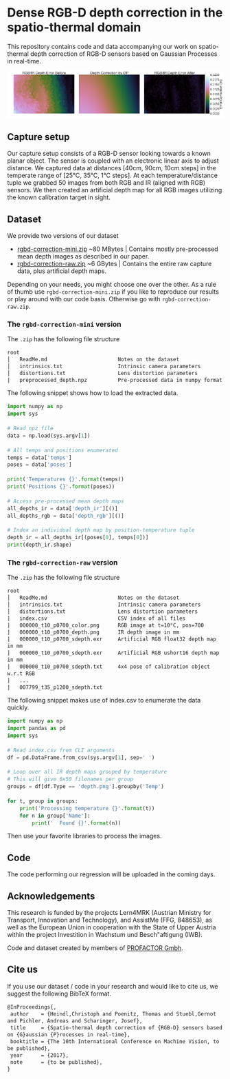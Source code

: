 # Dense RGB-D depth correction in the spatio-thermal domain

This repository contains code and data accompanying our work on spatio-thermal depth correction of RGB-D sensors based on Gaussian Processes in real-time.

![](etc/correction_t17_p1200.png)

## Capture setup

Our capture setup consists of a RGB-D sensor looking towards a known planar object. The sensor is coupled with an electronic linear axis to adjust distance. We captured data at distances [40cm, 90cm, 10cm steps] in the temperate range of [25°C, 35°C, 1°C steps]. At each temperature/distance tuple we grabbed 50 images from both RGB and IR (aligned with RGB) sensors. We then created an artificial depth map for all RGB images utilizing the known calibration target in sight.

## Dataset

We provide two versions of our dataset
- [rgbd-correction-mini.zip](https://s3.eu-central-1.amazonaws.com/rgbd-correction/rgbd-correction-mini.zip) ~80 MBytes | Contains mostly pre-processed mean depth images as described in our paper.
- [rgbd-correction-raw.zip](https://s3.eu-central-1.amazonaws.com/rgbd-correction/rgbd-correction-raw.zip) ~6 GBytes | Contains the entire raw capture data, plus artificial depth maps.

Depending on your needs, you might choose one over the other. As a rule of thumb use `rgbd-correction-mini.zip` if you like to reproduce our results or play around with our code basis. Otherwise go with `rgbd-correction-raw.zip`.

### The `rgbd-correction-mini` version

The `.zip` has the following file structure
```
root
│   ReadMe.md                       Notes on the dataset
│   intrinsics.txt                  Intrinsic camera parameters
│   distortions.txt                 Lens distortion parameters
|   preprocessed_depth.npz          Pre-processed data in numpy format
```

The following snippet shows how to load the extracted data.

```python
import numpy as np
import sys

# Read npz file
data = np.load(sys.argv[1])    

# All temps and positions enumerated
temps = data['temps']
poses = data['poses']    

print('Temperatures {}'.format(temps))
print('Positions {}'.format(poses))

# Access pre-processed mean depth maps
all_depths_ir = data['depth_ir'][()]
all_depths_rgb = data['depth_rgb'][()]

# Index an individual depth map by position-temperature tuple
depth_ir = all_depths_ir[(poses[0], temps[0])]
print(depth_ir.shape)
```

### The `rgbd-correction-raw` version

The `.zip` has the following file structure
```
root
│   ReadMe.md                       Notes on the dataset
│   intrinsics.txt                  Intrinsic camera parameters
│   distortions.txt                 Lens distortion parameters
|   index.csv                       CSV index of all files
|   000000_t10_p0700_color.png      RGB image at t=10°C, pos=700
|   000000_t10_p0700_depth.png      IR depth image in mm
|   000000_t10_p0700_sdepth.exr     Artificial RGB float32 depth map in mm
|   000000_t10_p0700_sdepth.exr     Artificial RGB ushort16 depth map in mm
|   000000_t10_p0700_sdepth.txt     4x4 pose of calibration object w.r.t RGB
|   ...
|   007799_t35_p1200_sdepth.txt
```

The following snippet makes use of index.csv to enumerate the data quickly.

```python
import numpy as np
import pandas as pd
import sys

# Read index.csv from CLI arguments
df = pd.DataFrame.from_csv(sys.argv[1], sep=' ')

# Loop over all IR depth maps grouped by temperature
# This will give 6x50 filenames per group
groups = df[df.Type == 'depth.png'].groupby('Temp')

for t, group in groups:
    print('Processing temperature {}'.format(t))
    for n in group['Name']:
        print('  Found {}'.format(n))
```

Then use your favorite libraries to process the images.

## Code
The code performing our regression will be uploaded in the coming days.

## Acknowledgements
This research is funded by the projects Lern4MRK (Austrian Ministry for Transport, Innovation and Technology), and AssistMe (FFG, 848653), as well as the European Union in cooperation with the State of Upper Austria within the project Investition in Wachstum und Besch\"aftigung (IWB).

Code and dataset created by members of [PROFACTOR Gmbh](http://www.profactor.at).

## Cite us
If you use our dataset / code in your research and would like to cite us, we suggest the following BibTeX format.

```
@InProceedings{,
 author    = {Heindl,Christoph and Poenitz, Thomas and Stuebl,Gernot and Pichler, Andreas and Scharinger, Josef},
 title     = {Spatio-thermal depth correction of {RGB-D} sensors based on {G}aussian {P}rocesses in real-time},
 booktitle = {The 10th International Conference on Machine Vision, to be published},
 year      = {2017},
 note      = {to be published},
}
```

